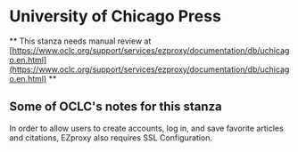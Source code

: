 # University of Chicago Press
** This stanza needs manual review at [https://www.oclc.org/support/services/ezproxy/documentation/db/uchicago.en.html](https://www.oclc.org/support/services/ezproxy/documentation/db/uchicago.en.html) **

## Some of OCLC's notes for this stanza

In order to allow users to create accounts, log in, and save favorite articles and citations, EZproxy also requires SSL Configuration.
